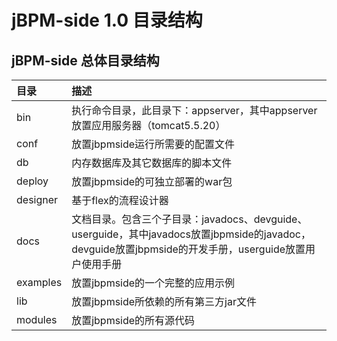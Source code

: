 # jBPM-side 1.0 目录结构 #

## jBPM-side 总体目录结构 ##

|**目录**  | **描述**|
|:-------|:------|
|bin     | 执行命令目录，此目录下：appserver，其中appserver放置应用服务器（tomcat5.5.20） |
|conf    | 放置jbpmside运行所需要的配置文件 |
|db      |内存数据库及其它数据库的脚本文件 |
|deploy  | 放置jbpmside的可独立部署的war包 |
|designer | 基于flex的流程设计器 |
|docs    | 文档目录。包含三个子目录：javadocs、devguide、userguide，其中javadocs放置jbpmside的javadoc，devguide放置jbpmside的开发手册，userguide放置用户使用手册|
|examples | 放置jbpmside的一个完整的应用示例 |
|lib     |放置jbpmside所依赖的所有第三方jar文件 |
|modules  |放置jbpmside的所有源代码 |